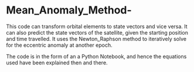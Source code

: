 # Mean_Anomaly_Method-
This code can transform orbital elements to state vectors and vice versa. It can also predict the state vectors of the satellite, given the starting position and time travelled.
It uses the Newton_Raphson method to iteratively solve for the eccentric anomaly at another epoch.

The code is in the form of an a Python Notebook, and hence the equations used have been explained then and there.
